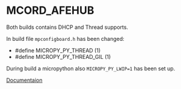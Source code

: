 # MCORD_AFEHUB

Both builds contains DHCP and Thread supports. 

In build file ` mpconfigboard.h ` has been changed:

- #define MICROPY_PY_THREAD (1)
- #define MICROPY_PY_THREAD_GIL (1)

During build a micropython also `MICROPY_PY_LWIP=1` has been set up. 




[Documentaion](https://afe-documentation.readthedocs.io/en/latest/)





